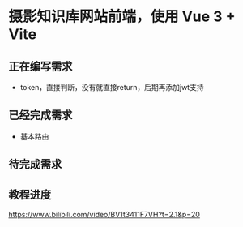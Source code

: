 # 摄影知识库网站前端，使用 Vue 3 + Vite

## 正在编写需求

- token，直接判断，没有就直接return，后期再添加jwt支持

## 已经完成需求

- 基本路由

## 待完成需求

## 教程进度

https://www.bilibili.com/video/BV1t3411F7VH?t=2.1&p=20
